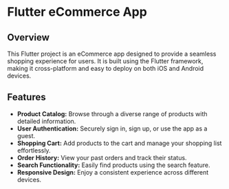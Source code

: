 # Flutter eCommerce App
## Overview

This Flutter project is an eCommerce app designed to provide a seamless shopping experience for users. It is built using the Flutter framework, making it cross-platform and easy to deploy on both iOS and Android devices.

## Features

- **Product Catalog:** Browse through a diverse range of products with detailed information.
- **User Authentication:** Securely sign in, sign up, or use the app as a guest.
- **Shopping Cart:** Add products to the cart and manage your shopping list effortlessly.
- **Order History:** View your past orders and track their status.
- **Search Functionality:** Easily find products using the search feature.
- **Responsive Design:** Enjoy a consistent experience across different devices.
